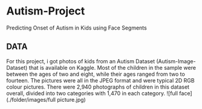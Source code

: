 # Autism-Project
Predicting Onset of Autism in Kids using Face Segments

## DATA
For this project, i got photos of kids from an Autism Dataset (Autism-Image- Dataset) that is available on Kaggle. Most of the children in the sample were between the ages of two and eight, while their ages ranged from two to fourteen. The pictures were all in the JPEG format and were typical 2D RGB colour pictures. There were 2,940 photographs of children in this dataset overall, divided into two categories with 1,470 in each category.
 ![full face](./folder/images/full picture.jpg)
